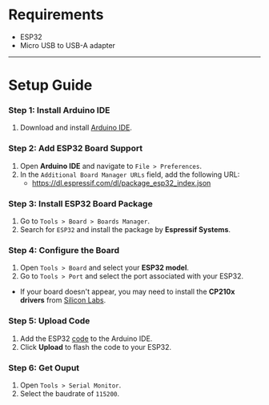 # Requirements  

- ESP32  
- Micro USB to USB-A adapter  

---

# Setup Guide  

### Step 1: Install Arduino IDE  

1. Download and install [Arduino IDE](https://www.arduino.cc/en/software).  

### Step 2: Add ESP32 Board Support  

1. Open **Arduino IDE** and navigate to `File > Preferences`.  
2. In the `Additional Board Manager URLs` field, add the following URL:  
    - https://dl.espressif.com/dl/package_esp32_index.json

### Step 3: Install ESP32 Board Package  

1. Go to `Tools > Board > Boards Manager`.  
2. Search for `ESP32` and install the package by **Espressif Systems**.  

### Step 4: Configure the Board  

1. Open `Tools > Board` and select your **ESP32 model**.  
2. Go to `Tools > Port` and select the port associated with your ESP32.  
- If your board doesn't appear, you may need to install the **CP210x drivers** from [Silicon Labs](https://www.silabs.com/developers/usb-to-uart-bridge-vcp-drivers).  

### Step 5: Upload Code  

1. Add the ESP32 [code](https://github.com/tbsauce/social-engineering-hardware-toolkit/blob/main/esp32/scripts/device_logs.ino) to the Arduino IDE.  
2. Click **Upload** to flash the code to your ESP32.

### Step 6: Get Ouput

1. Open `Tools > Serial Monitor`.  
2. Select the baudrate of `115200`.    
